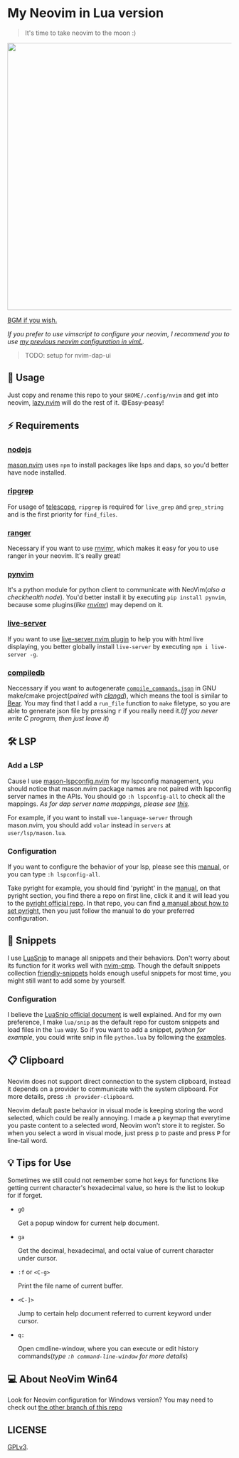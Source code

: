 # My Neovim in Lua version

> It's time to take neovim to the moon :)

<img width=600 src="https://user-images.githubusercontent.com/58795886/210171006-c6fd2815-a5c2-45a6-8ad4-7d49db01f37c.gif" />

<a href="https://music.163.com/#/song?id=2067048399" target="_blank">BGM if you wish.</a>

*If you prefer to use vimscript to configure your neovim, I recommend you to use [my previous neovim configuration in vimL](https://github.com/Rogerskelamen/nvim).*

> TODO: setup for nvim-dap-ui

## 🚀 Usage

Just copy and rename this repo to your `$HOME/.config/nvim` and get into neovim, [lazy.nvim](https://github.com/folke/lazy.nvim) will do the rest of it. 😄Easy-peasy!

## ⚡️ Requirements

### [nodejs](https://nodejs.org/en/)

[mason.nvim](https://github.com/williamboman/mason.nvim) uses `npm` to install packages like lsps and daps, so you'd better have node installed.

### [ripgrep](https://github.com/BurntSushi/ripgrep)

For usage of [telescope](https://github.com/nvim-telescope/telescope.nvim), `ripgrep` is required for `live_grep` and `grep_string` and is the first priority for `find_files`.

### [ranger](https://github.com/ranger/ranger)

Necessary if you want to use [rnvimr](https://github.com/kevinhwang91/rnvimr), which makes it easy for you to use ranger in your neovim. It's really great!

### [pynvim](https://github.com/neovim/pynvim)

It's a python module for python client to communicate with NeoVim(*also a checkhealth node*). You'd better install it by executing `pip install pynvim`, because some plugins(*like [rnvimr](https://github.com/kevinhwang91/rnvimr)*) may depend on it.

### [live-server](https://www.npmjs.com/package/live-server)

If you want to use [live-server nvim plugin](https://github.com/Rogerskelamen/live-server.nvim) to help you with html live displaying, you better globally install `live-server` by executing `npm i live-server -g`.

### [compiledb](https://github.com/nickdiego/compiledb)

Neccessary if you want to autogenerate [`compile_commands.json`](https://clangd.llvm.org/installation.html#project-setup) in GNU make/cmake project(*paired with [clangd](https://clangd.llvm.org/)*), which means the tool is similar to [Bear](https://github.com/rizsotto/Bear). You may find that I add a `run_file` function to `make` filetype, so you are able to generate json file by pressing <kbd>r</kbd> if you really need it.(*If you never write C program, then just leave it*)

## 🛠️ LSP

### Add a LSP

Cause I use [mason-lspconfig.nvim](https://github.com/mason-org/mason-lspconfig.nvim) for my lspconfig management, you should notice that mason.nvim package names are not paired with lspconfig server names in the APIs. You should go `:h lspconfig-all` to check all the mappings. *As for dap server name mappings, please see [this](https://github.com/jay-babu/mason-nvim-dap.nvim/blob/main/lua/mason-nvim-dap/mappings/source.lua).*

For example, if you want to install `vue-language-server` through mason.nvim, you should add `volar` instead in `servers` at `user/lsp/mason.lua`.

### Configuration

If you want to configure the behavior of your lsp, please see this [manual](https://github.com/neovim/nvim-lspconfig/blob/master/doc/configs.md), or you can type `:h lspconfig-all`.

Take pyright for example, you should find 'pyright' in the [manual](https://github.com/neovim/nvim-lspconfig/blob/master/doc/configs.md), on that pyright section, you find there a repo on first line, click it and it will lead you to the [pyright official repo](https://github.com/microsoft/pyright). In that repo, you can find [a manual about how to set pyright](https://github.com/microsoft/pyright/blob/main/docs/settings.md), then you just follow the manual to do your preferred configuration.

## 📜 Snippets

I use [LuaSnip](https://github.com/L3MON4D3/LuaSnip) to manage all snippets and their behaviors. Don't worry about its function for it works well with [nvim-cmp](https://github.com/hrsh7th/nvim-cmp). Though the default snippets collection [friendly-snippets](https://github.com/rafamadriz/friendly-snippets) holds enough useful snippets for most time, you might still want to add some by yourself.

### Configuration

I believe the [LuaSnip official document](https://github.com/L3MON4D3/LuaSnip/blob/master/DOC.md#loaders) is well explained. And for my own preference, I make `lua/snip` as the default repo for custom snippets and load files in the `lua` way. So if you want to add a snippet, *python for example*, you could write snip in file `python.lua` by following the [examples](https://github.com/L3MON4D3/LuaSnip/blob/master/Examples/snippets.lua#L190).

## 📋 Clipboard

Neovim does not support direct connection to the system clipboard, instead it depends on a provider to communicate with the system clipboard. For more details, press `:h provider-clipboard`.

Neovim default paste behavior in visual mode is keeping storing the word selected, which could be really annoying. I made a <kbd>p</kbd> keymap that everytime you paste content to a selected word, Neovim won't store it to register. So when you select a word in visual mode, just press <kbd>p</kbd> to paste and press <kbd>P</kbd> for line-tail word.

## 💡 Tips for Use

Sometimes we still could not remember some hot keys for functions like getting current character's hexadecimal value, so here is the list to lookup for if forget.

- `gO`

    Get a popup window for current help document.

- `ga`

    Get the decimal, hexadecimal, and octal value of current character under cursor.

- `:f` or `<C-g>`

    Print the file name of current buffer.

- `<C-]>`

    Jump to certain help document referred to current keyword under cursor.

- `q:`

    Open cmdline-window, where you can execute or edit history commands(*type `:h command-line-window` for more details*)

## 💻 About NeoVim Win64

Look for Neovim configuration for Windows version? You may need to check out [the other branch of this repo](https://github.com/Rogerskelamen/nvim.lua/tree/win)

## LICENSE

[GPLv3](https://www.gnu.org/licenses/gpl-3.0.html).
